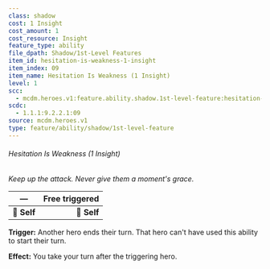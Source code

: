 ```yaml
---
class: shadow
cost: 1 Insight
cost_amount: 1
cost_resource: Insight
feature_type: ability
file_dpath: Shadow/1st-Level Features
item_id: hesitation-is-weakness-1-insight
item_index: 09
item_name: Hesitation Is Weakness (1 Insight)
level: 1
scc:
  - mcdm.heroes.v1:feature.ability.shadow.1st-level-feature:hesitation-is-weakness-1-insight
scdc:
  - 1.1.1:9.2.2.1:09
source: mcdm.heroes.v1
type: feature/ability/shadow/1st-level-feature
---
```


###### Hesitation Is Weakness (1 Insight)

*Keep up the attack. Never give them a moment's grace.*

| **—**       | **Free triggered** |
| ----------- | -----------------: |
| **📏 Self** |        **🎯 Self** |

**Trigger:** Another hero ends their turn. That hero can't have used this ability to start their turn.

**Effect:** You take your turn after the triggering hero.

